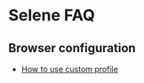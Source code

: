 # Selene FAQ

## Browser configuration

- [How to use custom profile](custom-user-profile-howto.md)
